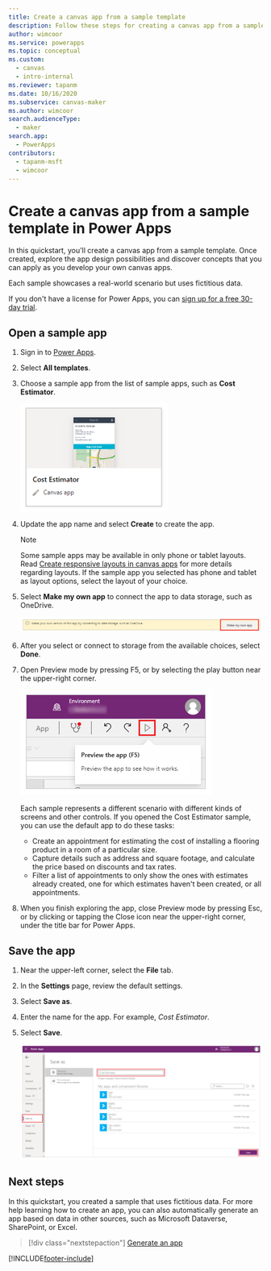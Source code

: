 ```yaml
---
title: Create a canvas app from a sample template
description: Follow these steps for creating a canvas app from a sample in Power Apps. Explore design possibilities and learn concepts for developing your own apps.
author: wimcoor
ms.service: powerapps
ms.topic: conceptual
ms.custom: 
  - canvas
  - intro-internal
ms.reviewer: tapanm
ms.date: 10/16/2020
ms.subservice: canvas-maker
ms.author: wimcoor
search.audienceType: 
  - maker
search.app: 
  - PowerApps
contributors:
  - tapanm-msft
  - wimcoor
---
```

# Create a canvas app from a sample template in Power Apps

In this quickstart, you'll create a canvas app from a sample template. Once created, explore the app design possibilities and discover concepts that you can apply as you develop your own canvas apps.

Each sample showcases a real-world scenario but uses fictitious data. 

If you don't have a license for Power Apps, you can [sign up for a free 30-day trial](../signup-for-powerapps.md).

## Open a sample app

1. Sign in to [Power Apps](https://make.powerapps.com?utm_source=padocs&utm_medium=linkinadoc&utm_campaign=referralsfromdoc).

1. Select **All templates**.

1. Choose a sample app from the list of sample apps, such as **Cost Estimator**.

	![Cost Estimator template.](./media/open-and-run-a-sample-app/cost-estimator-app.png "Cost Estimator template")

1. Update the app name and select **Create** to create the app.

    > [!NOTE]
    > Some sample apps may be available in only phone or tablet layouts. Read [Create responsive layouts in canvas apps](create-responsive-layout.md) for more details regarding layouts. If the sample app you selected has phone and tablet as layout options, select the layout of your choice.

1. Select **Make my own app** to connect the app to data storage, such as OneDrive.

    ![Make my own app.](./media/open-and-run-a-sample-app/make-my-own-app.png "Make my own app")

1. After you select or connect to storage from the available choices, select **Done**.

1. Open Preview mode by pressing F5, or by selecting the play button near the upper-right corner.

	![Preview the app.](./media/open-and-run-a-sample-app/open-preview-app.png "Preview the app")

	Each sample represents a different scenario with different kinds of screens and other controls. If you opened the Cost Estimator sample, you can use the default app to do these tasks:

	- Create an appointment for estimating the cost of installing a flooring product in a room of a particular size.
	- Capture details such as address and square footage, and calculate the price based on discounts and tax rates.
	- Filter a list of appointments to only show the ones with estimates already created, one for which estimates haven't been created, or all appointments.
	
1. When you finish exploring the app, close Preview mode by pressing Esc, or by clicking or tapping the Close icon near the upper-right corner, under the title bar for Power Apps.

## Save the app

1. Near the upper-left corner, select the **File** tab.

1. In the **Settings** page, review the default settings.

1. Select **Save as**.

1. Enter the name for the app. For example, *Cost Estimator*.

1. Select **Save**.

    ![Save the app with a unique name.](./media/open-and-run-a-sample-app/settings-app.png "Save the app with a unique name")

## Next steps

In this quickstart, you created a sample that uses fictitious data. For more help learning how to create an app, you can also automatically generate an app based on data in other sources, such as Microsoft Dataverse, SharePoint, or Excel.

> [!div class="nextstepaction"]
> [Generate an app](data-platform-create-app.md)


[!INCLUDE[footer-include](../../includes/footer-banner.md)]
